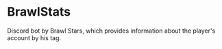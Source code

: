 # BrawlStats
Discord bot by Brawl Stars, which provides information about the player's account by his tag.
